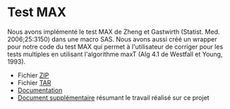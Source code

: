
# Test MAX

Nous avons implémenté le test MAX de Zheng et Gastwirth (Statist. Med.
2006;25:3150) dans une macro SAS. Nous avons aussi créé un wrapper pour notre
code du test MAX qui permet à l'utilisateur de corriger pour les tests
multiples en utilisant l'algorithme maxT (Alg 4.1 de Westfall et Young, 1993).

* Fichier [ZIP](http://statgen.org/wp-content/uploads/Softwares/MAX/MAX-macros.zip)
* Fichier [TAR](http://statgen.org/wp-content/uploads/Softwares/MAX/MAX-macros.tar)
* [Documentation](http://statgen.org/wp-content/uploads/Softwares/MAX/dana_manual_SAS-MACROs.pdf)
* [Document supplémentaire](http://statgen.org/wp-content/uploads/Softwares/MAX/dana_supplement_SAS-MACROs.pdf) résumant le travail réalisé sur ce projet
